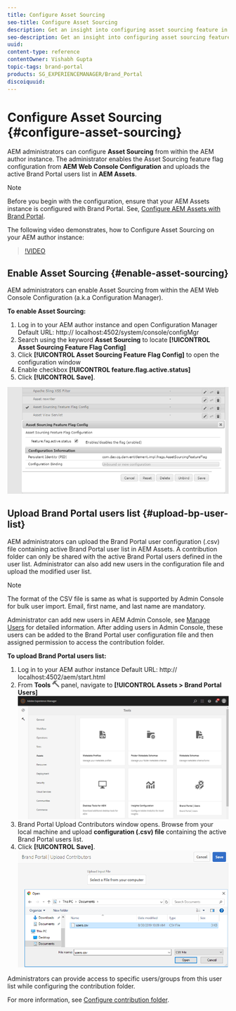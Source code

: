```yaml
---
title: Configure Asset Sourcing
seo-title: Configure Asset Sourcing
description: Get an insight into configuring asset sourcing feature in AEM Assets.
seo-description: Get an insight into configuring asset sourcing feature in AEM Assets.
uuid: 
content-type: reference
contentOwner: Vishabh Gupta
topic-tags: brand-portal
products: SG_EXPERIENCEMANAGER/Brand_Portal
discoiquuid: 
---
```


# Configure Asset Sourcing {#configure-asset-sourcing}

AEM administrators can configure **Asset Sourcing** from within the AEM author instance. The administrator enables the Asset Sourcing feature flag configuration from **AEM Web Console Configuration** and uploads the active Brand Portal users list in **AEM Assets**.

>[!NOTE]
>
>Before you begin with the configuration, ensure that your AEM Assets instance is configured with Brand Portal. See, [Configure AEM Assets with Brand Portal](../using/configure-aem-assets-with-brand-portal.md). 


The following video demonstrates, how to Configure Asset Sourcing on your AEM author instance:

>[!VIDEO](https://video.tv.adobe.com/v/29771)

## Enable Asset Sourcing {#enable-asset-sourcing}

AEM administrators can enable Asset Sourcing from within the AEM Web Console Configuration (a.k.a Configuration Manager).

**To enable Asset Sourcing:**
1. Log in to your AEM author instance and open Configuration Manager
Default URL: http:// localhost:4502/system/console/configMgr
1. Search using the keyword **Asset Sourcing** to locate **[!UICONTROL Asset Sourcing Feature Flag Config]**
1. Click **[!UICONTROL Asset Sourcing Feature Flag Config]** to open the configuration window
1. Enable checkbox **[!UICONTROL feature.flag.active.status]**
1. Click **[!UICONTROL Save]**.

![](assets/enable-asset-sourcing.png)

## Upload Brand Portal users list {#upload-bp-user-list}

AEM administrators can upload the Brand Portal user configuration (.csv) file containing active Brand Portal user list in AEM Assets. A contribution folder can only be shared with the active Brand Portal users defined in the user list. Administrator can also add new users in the configuration file and upload the modified user list.

>[!NOTE]
>
>The format of the CSV file is same as what is supported by Admin Console for bulk user import. Email, first name, and last name are mandatory. 

Administrator can add new users in AEM Admin Console, see [Manage Users](brand-portal-adding-users.md) for detailed information. After adding users in Admin Console, these users can be added to the Brand Portal user configuration file and then assigned permission to access the contribution folder.

**To upload Brand Portal users list:**
1. Log in to your AEM author instance
Default URL: http:// localhost:4502/aem/start.html
1. From **Tools** ![](assets/tools.png) panel, navigate to **[!UICONTROL Assets > Brand Portal Users]**
![](assets/upload-user-list1.png)
1. Brand Portal Upload Contributors window opens.
Browse from your local machine and upload **configuration (.csv) file** containing the active Brand Portal users list.
1. Click **[!UICONTROL Save]**.
![](assets/upload-user-list2.png)


Administrators can provide access to specific users/groups from this user list while configuring the contribution folder.

For more information, see [Configure contribution folder](brand-portal-contribution-folder.md).
